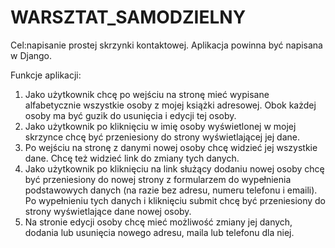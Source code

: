 # WARSZTAT_SAMODZIELNY

Cel:napisanie	prostej	skrzynki	kontaktowej. Aplikacja	powinna	być	napisana	w	Django.

Funkcje aplikacji:

1.	 Jako	użytkownik	chcę	po	wejściu	na	stronę	mieć	wypisane	alfabetycznie	wszystkie	osoby	z	mojej
książki	adresowej.	Obok	każdej	osoby	ma	być	guzik	do	usunięcia	i	edycji	tej	osoby.
2.	 Jako	użytkownik	po	kliknięciu	w	imię	osoby	wyświetlonej	w	mojej	skrzynce	chcę	być	przeniesiony
do	strony	wyświetlającej	jej	dane.
3.	 Po	wejściu	na	stronę	z	danymi	nowej	osoby	chcę	widzieć	jej	wszystkie	dane.	Chcę	też	widzieć	link
do	zmiany	tych	danych.
4.	 Jako	użytkownik	po	kliknięciu	na	link	służący	dodaniu	nowej	osoby	chcę	być	przeniesiony	do	nowej
strony	z	formularzem	do	wypełnienia	podstawowych	danych	(na	razie	bez	adresu,	numeru	telefonu	i
emaili).	
Po	wypełnieniu	tych	danych	i	kliknięciu	submit	chcę	być	przeniesiony	do	strony	wyświetlające
dane	nowej	osoby.
5.	 Na	stronie	edycji	osoby	chcę	mieć	możliwość	zmiany	jej	danych,	dodania	lub	usunięcia	nowego
adresu,	maila	lub	telefonu	dla	niej.
